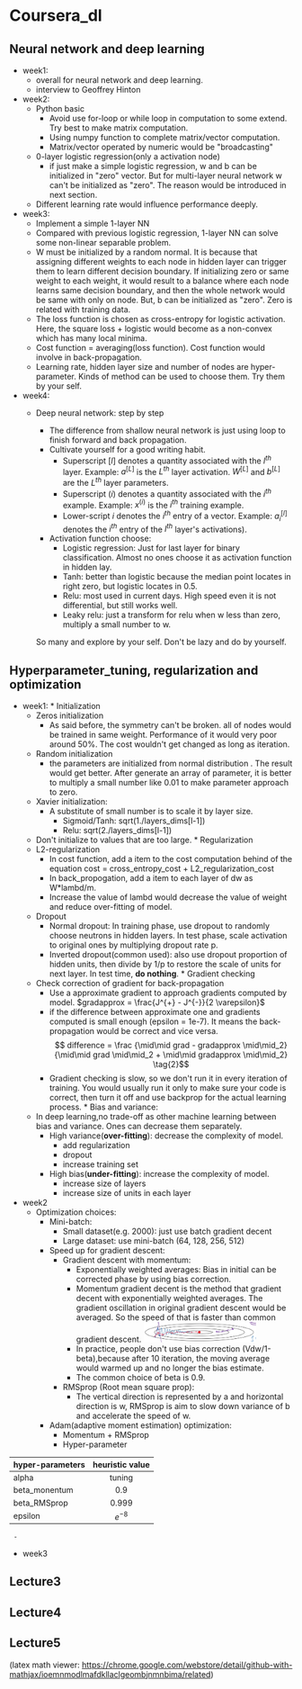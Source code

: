 # Coursera_dl 
## Neural network and deep learning
   * week1:
      * overall for neural network and deep learning.
      * interview to Geoffrey Hinton
   * week2:
      * Python basic
        * Avoid use for-loop or while loop in computation to some extend. Try best to make matrix computation.
        * Using numpy function to complete matrix/vector computation.
        * Matrix/vector operated by numeric would be "broadcasting"
      * 0-layer logistic regression(only a activation node) 
        * if just make a simple logistic regression, w and b can be initialized in "zero" vector. But for multi-layer neural network w can't be initialized as "zero". The reason would be introduced in next section.
       * Different learning rate would influence performance deeply.
   * week3: 
      * Implement a simple 1-layer NN
       * Compared with previous logistic regression, 1-layer NN can solve some non-linear separable problem.
       * W must be initialized by a random normal. It is because that assigning different weights to each node in hidden layer can trigger them to learn different decision boundary. If initializing zero or same weight to each weight, it would result to a balance where each node learns same decision boundary, and then the whole network would be same with only on node. 
            But, b can be initialized as "zero". Zero is related with training data.
        * The loss function is chosen as cross-entropy for logistic activation. Here, the square loss + logistic would become as a non-convex which has many local minima. 
        * Cost function = averaging(loss function). Cost function would involve in back-propagation. 
        * Learning rate, hidden layer size and number of nodes are hyper-parameter. Kinds of method can be used to choose them. Try them by your self.
   * week4:
      * Deep neural network: step by step
        * The difference from shallow neural network is just using loop to finish forward and back propagation.
        * Cultivate yourself for a good writing habit. 
            * Superscript $[l]$ denotes a quantity associated with the $l^{th}$ layer.
                Example: $a^{[L]}$ is the $L^{th}$ layer activation. $W^{[L]}$ and $b^{[L]}$ are the $L^{th}$ layer parameters.
            * Superscript $(i)$ denotes a quantity associated with the $i^{th}$ example.
                Example: $x^{(i)}$ is the $i^{th}$ training example.
            * Lower-script $i$ denotes the $i^{th}$ entry of a vector.
                Example: $a^{[l]}_i$ denotes the $i^{th}$ entry of the $l^{th}$ layer's activations).
        * Activation function choose:
            * Logistic regression: 
            	Just for last layer for binary classification. Almost no ones choose it as activation function in hidden lay.
            *  Tanh: 
            better than logistic because the median point locates in right zero, but logistic locates in 0.5. 
            * Relu: 
            most used in current days. High speed even it is not differential, but still works well. 
            * Leaky relu: 
            just a transform for relu when w less than zero, multiply a small number to w.              
 
 		So many and explore by your self. Don't be lazy and do by yourself.
## Hyperparameter_tuning, regularization and optimization
   * week1:
    * Initialization
      * Zeros initialization
        * As said before, the symmetry can't be broken. all of nodes would be trained in same weight. Performance of it would very poor around 50%. The cost wouldn't get changed as long as iteration.
      * Random initialization
        * the parameters are initialized from normal distribution . The result would get better. After generate an array of parameter, it is better to multiply a small number like 0.01 to make parameter approach to zero.
      * Xavier initialization:
        * A substitute of small number is to scale it by layer size. 
          * Sigmoid/Tanh: sqrt(1./layers_dims[l-1])
          * Relu: sqrt(2./layers_dims[l-1])
      * Don't initialize to values that are too large.
    * Regularization
      * L2-regularization
        * In cost function, add a item to the cost computation behind of the equation
            cost = cross_entropy_cost + L2_regularization_cost
        * In back_propogation, add a item to each layer of dw as W*lambd/m.
        * Increase the value of lambd would decrease the value of weight and reduce over-fitting of model.
      * Dropout
          * Normal dropout: In training phase, use dropout to randomly choose neutrons in hidden layers. In test phase, scale activation to original ones by multiplying dropout rate p.
          * Inverted dropout(common used): also use dropout proportion of hidden units, then divide by 1/p to restore the scale of units for next layer. In test time, **do nothing**.
    * Gradient checking
      * Check correction of gradient for back-propagation
        * Use a approximate gradient to approach gradients computed by model. 
          $gradapprox = \frac{J^{+} - J^{-}}{2  \varepsilon}$
        * if the difference between approximate one and gradients computed is small enough (epsilon = 1e-7). It means the back-propagation would be correct and vice versa.
          $$ difference = \frac {\mid\mid grad - gradapprox \mid\mid_2}{\mid\mid grad \mid\mid_2 + \mid\mid gradapprox \mid\mid_2} \tag{2}$$
        * Gradient checking is slow, so we don't run it in every iteration of training. You would usually run it only to make sure your code is correct, then turn it off and use backprop for the actual learning process.
    * Bias and variance:
      * In deep learning,no trade-off as other machine learning between bias and variance. Ones can decrease them separately. 
        * High variance(**over-fitting**): decrease the complexity of model.
          * add regularization
          * dropout
          * increase training set
        * High bias(**under-fitting**): increase the complexity of model.
          * increase size of layers 
          * increase size of units in each layer
   * week2
     - Optimization choices:
       + Mini-batch:
         * Small dataset(e.g. 2000): just use batch gradient decent
         * Large dataset: use mini-batch (64, 128, 256, 512)
       + Speed up for gradient descent:
         * Gradient descent with momentum:
           - Exponentially weighted averages: Bias in initial can be corrected  phase by using bias correction.
           - Momentum gradient decent is the method that gradient decent with exponentially weighted averages. The gradient oscillation in original gradient descent would be averaged. So the speed of that is faster than common gradient descent.
             <img src="./images/momentum.png" alt="Drawing" style="width: 200px;"/>
           - In practice, people don't use bias correction (Vdw/1-beta),because after 10 iteration, the moving average would warmed up and no longer the bias estimate.
           - The common choice of beta is 0.9.
         * RMSprop (Root mean square prop):
           - The vertical direction is represented by a and horizontal direction is w, RMSprop is aim to slow down variance of b and accelerate the speed of w.
       + Adam(adaptive moment estimation) optimization:
         * Momentum + RMSprop
         * Hyper-parameter

|hyper-parameters |heuristic value| 
| --------------  |:-------------:| 
| alpha           | tuning        |
| beta_monentum   | 0.9           | 
| beta_RMSprop    | 0.999         |
| epsilon         | $e^{-8}$      |

     - 
   * week3
## Lecture3
## Lecture4
## Lecture5
(latex math viewer: https://chrome.google.com/webstore/detail/github-with-mathjax/ioemnmodlmafdkllaclgeombjnmnbima/related)
